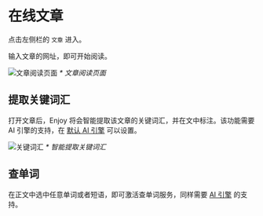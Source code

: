 # 在线文章

点击左侧栏的 `文章` 进入。

输入文章的网址，即可开始阅读。

![文章阅读页面](/images/enjoy/story-page.png)
_\* 文章阅读页面_

## 提取关键词汇

打开文章后，Enjoy 将会智能提取该文章的关键词汇，并在文中标注。该功能需要 AI 引擎的支持，在 [默认 AI 引擎](./settings.md#默认-ai-引擎) 可以设置。

![关键词汇](/images/enjoy/story-key-vocabulary.png)
_\* 智能提取关键词汇_

## 查单词

在正文中选中任意单词或者短语，即可激活查单词服务，同样需要 [AI 引擎](./settings.md#默认-ai-引擎) 的支持。
